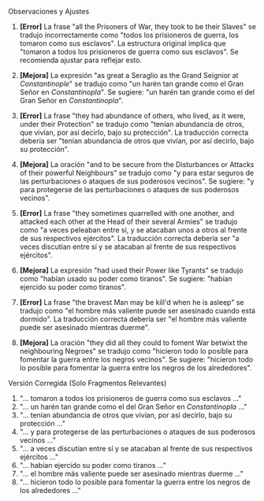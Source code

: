 Observaciones y Ajustes

1. **[Error]** La frase "all the Prisoners of War, they took to be their Slaves" se tradujo incorrectamente como "todos los prisioneros de guerra, los tomaron como sus esclavos". La estructura original implica que "tomaron a todos los prisioneros de guerra como sus esclavos". Se recomienda ajustar para reflejar esto.

2. **[Mejora]** La expresión "as great a Seraglio as the Grand Seignior at _Constantinople_" se tradujo como "un harén tan grande como el Gran Señor en *Constantinopla*". Se sugiere: "un harén tan grande como el del Gran Señor en *Constantinopla*".

3. **[Error]** La frase "they had abundance of others, who lived, as it were, under their Protection" se tradujo como "tenían abundancia de otros, que vivían, por así decirlo, bajo su protección". La traducción correcta debería ser "tenían abundancia de otros que vivían, por así decirlo, bajo su protección".

4. **[Mejora]** La oración "and to be secure from the Disturbances or Attacks of their powerful Neighbours" se tradujo como "y para estar seguros de las perturbaciones o ataques de sus poderosos vecinos". Se sugiere: "y para protegerse de las perturbaciones o ataques de sus poderosos vecinos".

5. **[Error]** La frase "they sometimes quarrelled with one another, and attacked each other at the Head of their several Armies" se tradujo como "a veces peleaban entre sí, y se atacaban unos a otros al frente de sus respectivos ejércitos". La traducción correcta debería ser "a veces discutían entre sí y se atacaban al frente de sus respectivos ejércitos".

6. **[Mejora]** La expresión "had used their Power like Tyrants" se tradujo como "habían usado su poder como tiranos". Se sugiere: "habían ejercido su poder como tiranos".

7. **[Error]** La frase "the bravest Man may be kill'd when he is asleep" se tradujo como "el hombre más valiente puede ser asesinado cuando está dormido". La traducción correcta debería ser "el hombre más valiente puede ser asesinado mientras duerme".

8. **[Mejora]** La oración "they did all they could to foment War betwixt the neighbouring Negroes" se tradujo como "hicieron todo lo posible para fomentar la guerra entre los negros vecinos". Se sugiere: "hicieron todo lo posible para fomentar la guerra entre los negros de los alrededores".

Versión Corregida (Solo Fragmentos Relevantes)

1. "... tomaron a todos los prisioneros de guerra como sus esclavos ..."
2. "... un harén tan grande como el del Gran Señor en *Constantinopla* ..."
3. "... tenían abundancia de otros que vivían, por así decirlo, bajo su protección ..."
4. "... y para protegerse de las perturbaciones o ataques de sus poderosos vecinos ..."
5. "... a veces discutían entre sí y se atacaban al frente de sus respectivos ejércitos ..."
6. "... habían ejercido su poder como tiranos ..."
7. "... el hombre más valiente puede ser asesinado mientras duerme ..."
8. "... hicieron todo lo posible para fomentar la guerra entre los negros de los alrededores ..."